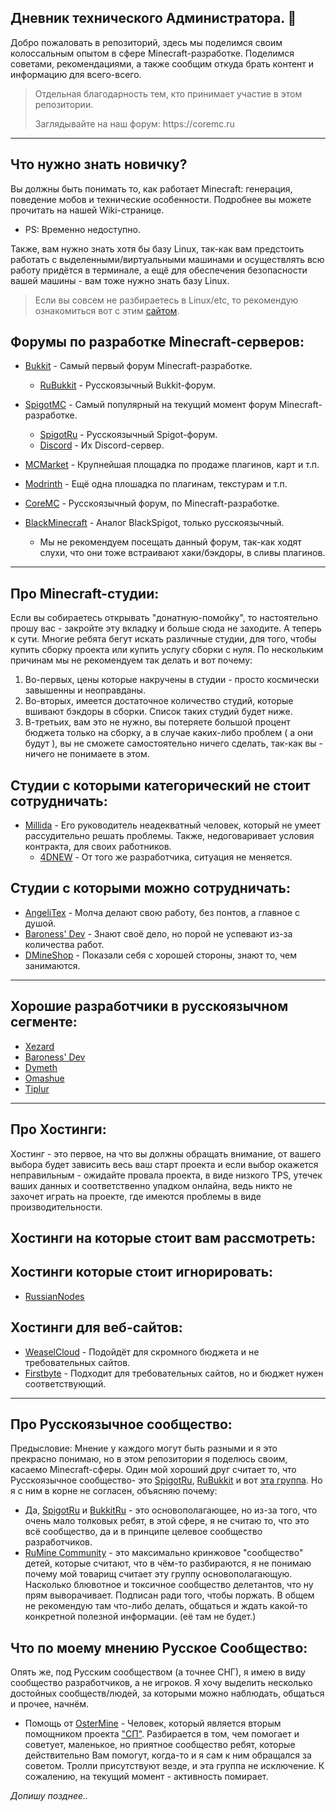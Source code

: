 ## Дневник технического Администратора. 🔧
Добро пожаловать в репозиторий, здесь мы поделимся своим колоссальным опытом в сфере Minecraft-разработке.
Поделимся советами, рекомендациями, а также сообщим откуда брать контент и информацию для всего-всего.

> Отдельная благодарность тем, кто принимает участие в этом репозитории.
> <p>Заглядывайте на наш форум: https://coremc.ru</p>

___

## Что нужно знать новичку?

Вы должны быть понимать то, как работает Minecraft: генерация, поведение мобов и технические особенности. Подробнее вы можете прочитать на нашей Wiki-странице.
 - PS: Временно недоступно.

Также, вам нужно знать хотя бы базу Linux, так-как вам предстоить работать с выделенными/виртуальными машинами и осуществлять всю работу придётся в терминале, а ещё для обеспечения безопасности вашей машины - вам тоже нужно знать базу Linux.
> Если вы совсем не разбираетесь в Linux/etc, то рекомендую ознакомиться вот с этим [сайтом](https://linuxize.com/).

## Форумы по разработке Minecraft-серверов:

- [Bukkit](https://bukkit.org) - Самый первый форум Minecraft-разработке.
  - [RuBukkit](https://rubukkit.org) - Русскоязычный Bukkit-форум.

- [SpigotMC](https://spigotmc.org) - Самый популярный на текущий момент форум Minecraft-разработке.
  - [SpigotRu](https://spigotmc.ru) - Русскоязычный Spigot-форум.
  - [Discord](https://discord.gg/HHSvuyDUHH) - Их Discord-сервер.
 
- [MCMarket](https://builtbybit.com/) - Крупнейшая площадка по продаже плагинов, карт и т.п.
 
- [Modrinth](https://modrinth.com/) - Ещё одна плошадка по плагинам, текстурам и т.п.

- [CoreMC](https://coremc.ru) - Русскоязычный форум, по Minecraft-разработке.

- [BlackMinecraft](https://black-minecraft.com/) - Аналог BlackSpigot, только русскоязычный.
  - Мы не рекомендуем посещать данный форум, так-как ходят слухи, что они тоже встраивают хаки/бэкдоры, в сливы плагинов.

___

## Про Minecraft-студии:

Если вы собираетесь открывать "донатную-помойку", то настоятельно прошу вас - закройте эту вкладку и больше сюда не заходите. 
А теперь к сути. Многие ребята бегут искать различные студии, для того, чтобы купить сборку проекта или купить услугу сборки с нуля. По нескольким причинам мы не рекомендуем так делать и вот почему:

1. Во-первых, цены которые накручены в студии - просто космически завышенны и неоправданы.
2. Во-вторых, имеется достаточное количество студий, которые вшивают бэкдоры в сборки. Список таких студий будет ниже.
3. В-третьих, вам это не нужно, вы потеряете большой процент бюджета только на сборку, а в случае каких-либо проблем ( а они будут ), вы не сможете самостоятельно ничего сделать, так-как вы - ничего не понимаете в этом.

## Студии с которыми категорический не стоит сотрудничать:

- [Millida](https://vk.com/millida) - Его руководитель неадекватный человек, который не умеет рассудительно решать проблемы. Также, недоговаривает условия контракта, для своих работников.
  - [4DNEW](https://vk.com/4dnew) - От того же разработчика, ситуация не меняется.

## Студии с которыми можно сотрудничать:

- [AngeliTex](https://vk.com/angelitex) - Молча делают свою работу, без понтов, а главное с душой.
- [Baroness' Dev](https://vk.com/baroness_dev) - Знают своё дело, но порой не успевают из-за количества работ.
- [DMineShop](https://vk.com/dmineshop) - Показали себя с хорошей стороны, знают то, чем занимаются.

___

## Хорошие разработчики в русскоязычном сегменте:

- [Xezard](https://github.com/Xezard)
- [Baroness' Dev](https://vk.com/id574318492)
- [Dymeth](https://github.com/dymeth)
- [Omashue](https://github.com/omashune)
- [Tiplur](https://github.com/Tiplur-ka)

___

## Про Хостинги:

Хостинг - это первое, на что вы должны обращать внимание, от вашего выбора будет зависить весь ваш старт проекта и если выбор окажется неправильным - ожидайте провала проекта, в виде низкого TPS, утечек ваших данных и соответственно упадком онлайна, ведь никто не захочет играть на проекте, где имеются проблемы в виде производительности. 

## Хостинги на которые стоит вам рассмотреть:

## Хостинги которые стоит игнорировать:
- [RussianNodes](http://russiannodes.com/)

## Хостинги для веб-сайтов:

- [WeaselCloud](https://my.weasel.cloud/) - Подойдёт для скромного бюджета и не требовательных сайтов.
- [Firstbyte](https://firstbyte.ru/) - Подходит для требовательных сайтов, но и бюджет нужен соответствующий.

___

## Про Русскоязычное сообщество:

Предысловие: Мнение у каждого могут быть разными и я это прекрасно понимаю, но в этом репозитории я поделюсь своим, касаемо Minecraft-сферы. Один мой хороший друг считает то, что Русскоязычное сообщество- это [SpigotRu](https://spigotmc.ru), [RuBukkit](https://rubukkit.org) и вот [эта группа](https://vk.com/rumined).
Но я с ним в корне не согласен, объясняю почему:

- Да, [SpigotRu](https://spigotmc.ru) и [BukkitRu](https://rubukkit.org) - это основополагающее, но из-за того, что очень мало толковых ребят, в этой сфере, я не считаю то, что это всё сообщество, да и в принципе целевое сообщество разработчиков.
- [RuMine Community](https://vk.com/rumined) - это максимально кринжовое "сообщество" детей, которые считают, что в чём-то разбираются, я не понимаю почему мой товарищ считает эту группу основополагающую. Насколько блювотное и токсичное сообщество делетантов, что ну прям выворачивает. Подписан ради того, чтобы поржать. В общем не рекомендую там что-либо делать, общаться и ждать какой-то конкретной полезной информации. (её там не будет.)

## Что по моему мнению Русское Сообщество:

Опять же, под Русским сообществом (а точнее СНГ), я имею в виду сообщество разработчиков, а не игроков. Я хочу выделить несколько достойных сообществ/людей, за которыми можно наблюдать, общаться и прочее, начнём.

- Помощь от [OsterMine](https://vk.com/osterhelps) - Человек, который является вторым помощником проекта ["СП"](https://spworlds.ru/). Разбирается в том, чем помогает и советует, маленькое, но приятное сообщество ребят, которые действительно Вам помогут, когда-то и я сам к ним обращался за советом. Тролли присутствуют везде, и эта группа не исключение. К сожалению, на текущий момент - активность помирает.

*Допишу позднее..*
